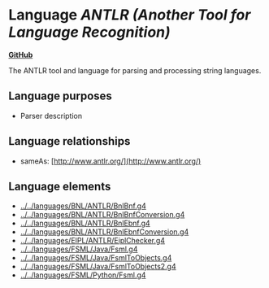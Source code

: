 # Language _ANTLR (Another Tool for Language Recognition)_
**[GitHub](https://github.com/softlang/yas/blob/master/languages/ANTLR)**

The ANTLR tool and language for parsing and processing string languages.

## Language purposes
* Parser description

## Language relationships
* sameAs: [http://www.antlr.org/](http://www.antlr.org/)

## Language elements
* [../../languages/BNL/ANTLR/BnlBnf.g4](docs/files/languages-BNL-ANTLR-BnlBnf.g4.md)
* [../../languages/BNL/ANTLR/BnlBnfConversion.g4](docs/files/languages-BNL-ANTLR-BnlBnfConversion.g4.md)
* [../../languages/BNL/ANTLR/BnlEbnf.g4](docs/files/languages-BNL-ANTLR-BnlEbnf.g4.md)
* [../../languages/BNL/ANTLR/BnlEbnfConversion.g4](docs/files/languages-BNL-ANTLR-BnlEbnfConversion.g4.md)
* [../../languages/EIPL/ANTLR/EiplChecker.g4](docs/files/languages-EIPL-ANTLR-EiplChecker.g4.md)
* [../../languages/FSML/Java/Fsml.g4](docs/files/languages-FSML-Java-Fsml.g4.md)
* [../../languages/FSML/Java/FsmlToObjects.g4](docs/files/languages-FSML-Java-FsmlToObjects.g4.md)
* [../../languages/FSML/Java/FsmlToObjects2.g4](docs/files/languages-FSML-Java-FsmlToObjects2.g4.md)
* [../../languages/FSML/Python/Fsml.g4](docs/files/languages-FSML-Python-Fsml.g4.md)
